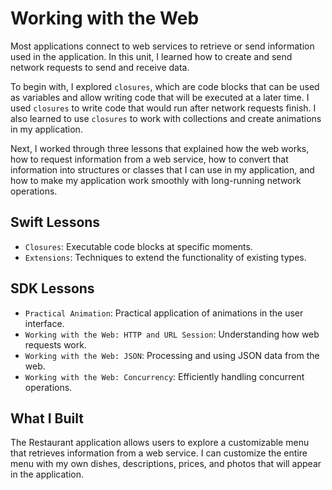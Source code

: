 # Working with the Web

Most applications connect to web services to retrieve or send information used in the application. In this unit, I learned how to create and send network requests to send and receive data.

To begin with, I explored `closures`, which are code blocks that can be used as variables and allow writing code that will be executed at a later time. I used `closures` to write code that would run after network requests finish. I also learned to use `closures` to work with collections and create animations in my application.

Next, I worked through three lessons that explained how the web works, how to request information from a web service, how to convert that information into structures or classes that I can use in my application, and how to make my application work smoothly with long-running network operations.

## Swift Lessons
- `Closures`: Executable code blocks at specific moments.
- `Extensions`: Techniques to extend the functionality of existing types.

## SDK Lessons
- `Practical Animation`: Practical application of animations in the user interface.
- `Working with the Web: HTTP and URL Session`: Understanding how web requests work.
- `Working with the Web: JSON`: Processing and using JSON data from the web.
- `Working with the Web: Concurrency`: Efficiently handling concurrent operations.

## What I Built
The Restaurant application allows users to explore a customizable menu that retrieves information from a web service. I can customize the entire menu with my own dishes, descriptions, prices, and photos that will appear in the application.


